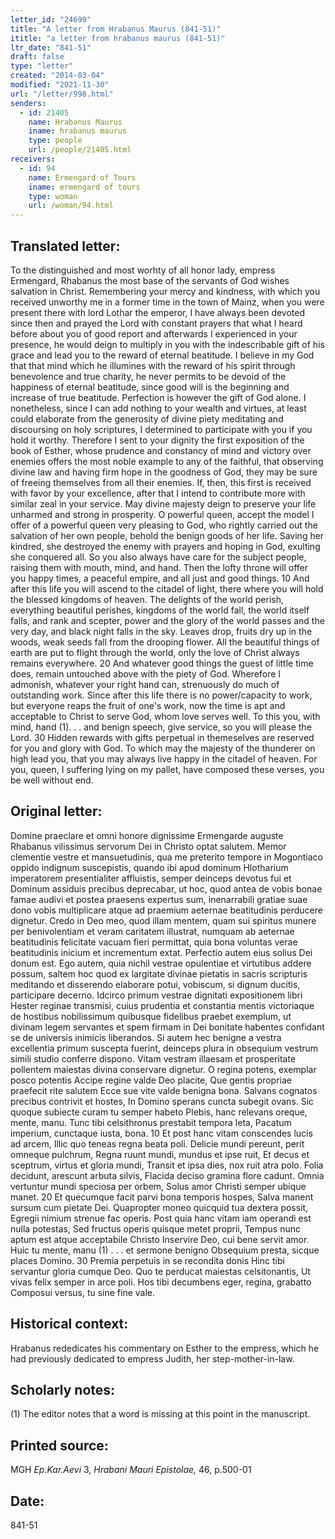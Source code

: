 ```yaml
---
letter_id: "24699"
title: "A letter from Hrabanus Maurus (841-51)"
ititle: "a letter from hrabanus maurus (841-51)"
ltr_date: "841-51"
draft: false
type: "letter"
created: "2014-03-04"
modified: "2021-11-30"
url: "/letter/998.html"
senders:
  - id: 21405
    name: Hrabanus Maurus
    iname: hrabanus maurus
    type: people
    url: /people/21405.html
receivers:
  - id: 94
    name: Ermengard of Tours
    iname: ermengard of tours
    type: woman
    url: /woman/94.html
---
```

<h2> Translated letter:</h2>To the distinguished and most worhty of all honor lady, empress Ermengard, Rhabanus the most base of the servants of God wishes salvation in Christ.
Remembering your mercy and kindness, with which you received unworthy me in a former time in the town of Mainz, when you were present there with lord Lothar the emperor, I have always been devoted since then and prayed the Lord with constant prayers that what I heard before about you of good report and afterwards I experienced in your presence, he would deign to multiply in you with the indescribable gift of his grace and lead you to the reward of eternal beatitude.  I believe in my God that that mind which he illumines with the reward of his spirit through benevolence and true charity, he never permits to be devoid of the happiness of eternal beatitude, since good will is the beginning and increase of true beatitude.  Perfection is however the gift of God alone.
I nonetheless, since I can add nothing to your wealth and virtues, at least could elaborate from the generosity of divine piety meditating and discoursing on holy scriptures, I determined to participate with you if you hold it worthy.  Therefore I sent to your dignity the first exposition of the book of Esther, whose prudence and constancy of mind and victory over enemies offers the most noble example to any of the faithful, that observing divine law and having firm hope in the goodness of God, they may be sure of freeing themselves from all their enemies.  If, then, this first is received with favor by your excellence, after that I intend to contribute more with similar zeal in your service.
May divine majesty deign to preserve your life unharmed and strong in prosperity.
O powerful queen, accept the model I offer of a powerful
queen very pleasing to God,
who rightly carried out the salvation of her own people,
behold the benign goods of her life.
Saving her kindred, she destroyed the enemy with prayers
and hoping in God, exulting she conquered all.
So you also always have care for the subject
people, raising them with mouth, mind, and hand.
Then the lofty throne will offer you happy times,
a peaceful empire, and all just and good things.         10
And after this life you will ascend to the citadel of light,
there where you will hold the blessed kingdoms of heaven.
The delights of the world perish, everything beautiful perishes,
kingdoms of the world fall, the world itself falls,
and rank and scepter, power and the glory of the world
passes and the very day, and black night falls in the sky.
Leaves drop, fruits dry up in the woods,
weak seeds fall from the drooping flower.
All the beautiful things of earth are put to flight through the world,
only the love of Christ always remains everywhere.     20
And whatever good things the guest of little time does,
remain untouched above with the piety of God.
Wherefore I admonish, whatever your right hand can,
strenuously do much of outstanding work.
Since after this life there is no power/capacity to work,
but everyone reaps the fruit of one's work,
now the time is apt and acceptable to Christ
 to serve God, whom love serves well.
To this you, with mind, hand (1). . . and benign speech,
give service, so you will please the Lord.           30
Hidden rewards with gifts perpetual in themeselves
are reserved for you and glory with God.
To which may the majesty of the thunderer on high lead you,
that you may always live happy in the citadel of heaven.
For you, queen, I suffering lying on my pallet,
have composed these verses, you be well without end.
<h2 class="mt-4"> Original letter:</h2>Domine praeclare et omni honore dignissime Ermengarde auguste Rhabanus vilissimus servorum Dei in Christo optat salutem.
Memor clementie vestre et mansuetudinis, qua me preterito tempore in Mogontiaco oppido indignum suscepistis, quando ibi apud dominum Hlotharium imperatorem presentialiter
affluistis, semper deinceps devotus fui et Dominum assiduis precibus deprecabar, ut hoc, quod antea de vobis bonae famae audivi et postea praesens expertus sum, inenarrabili gratiae suae dono vobis multiplicare atque ad praemium aeternae beatitudinis perducere dignetur.  Credo in Deo meo, quod illam mentem, quam sui spiritus munere per benivolentiam et veram caritatem illustrat, numquam ab aeternae beatitudinis felicitate vacuam fieri permittat, quia bona voluntas verae beatitudinis inicium et incrementum extat.  Perfectio autem eius solius Dei donum est.
Ego autem, quia nichil vestrae opulentiae et virtutibus addere possum, saltem hoc quod ex largitate divinae pietatis in sacris scripturis meditando et disserendo elaborare potui, vobiscum, si dignum ducitis, participare decerno.  Idcirco primum vestrae dignitati expositionem libri Hester reginae transmisi, cuius prudentia et constantia mentis victoriaque de hostibus nobilissimum quibusque fidelibus praebet exemplum, ut divinam legem servantes et spem firmam in Dei bonitate habentes confidant se de universis inimicis liberandos.  Si autem hec benigne a vestra excellentia primum suscepta fuerint, deinceps plura in obsequium vestrum simili studio conferre dispono.
Vitam vestram illaesam et prosperitate pollentem maiestas divina conservare dignetur.
        O regina potens, exemplar posco potentis
        Accipe regine valde Deo placite,
        Que gentis propriae praefecit rite salutem
        Ecce sue vite valde benigna bona.
        Salvans cognatos precibus contrivit et hostes,
        In Domino sperans cuncta subegit ovans.
        Sic quoque subiecte curam tu semper habeto
        Plebis, hanc relevans oreque, mente, manu.
        Tunc tibi celsithronus prestabit tempora leta,
        Pacatum imperium, cunctaque iusta, bona.    10
        Et post hanc vitam conscendes lucis ad arcem,
        Illic quo teneas regna beata poli.
        Delicie mundi pereunt, perit omneque pulchrum,
        Regna ruunt mundi, mundus et ipse ruit,
        Et decus et sceptrum, virtus et gloria mundi,
        Transit et ipsa dies, nox ruit atra polo.
        Folia decidunt, arescunt arbuta silvis,
        Flacida deciso gramina flore cadunt.
        Omnia vertuntur mundi speciosa per orbem,
        Solus amor Christi semper ubique manet.      20
        Et quecumque facit parvi bona temporis hospes,
        Salva manent sursum cum pietate Dei.
        Quapropter moneo quicquid tua dextera possit,
        Egregii nimium strenue fac operis.
        Post quia hanc vitam iam operandi est nulla potestas,
        Sed fructus operis quisque metet proprii,
        Tempus nunc aptum est atque acceptabile Christo
        Inservire Deo, cui bene servit amor.
        Huic tu mente, manu (1) . . . et sermone benigno
        Obsequium presta, sicque places Domino.      30
        Premia perpetuis in se recondita donis
        Hinc tibi servantur gloria cumque Deo.
        Quo te perducat maiestas celsitonantis,
        Ut vivas felix semper in arce poli.
        Hos tibi decumbens eger, regina, grabatto
        Composui versus, tu sine fine vale.
<h2 class="mt-4"> Historical context:</h2>Hrabanus rededicates his commentary on Esther to the empress, which he had previously dedicated to empress Judith, her step-mother-in-law.
<h2 class="mt-4"> Scholarly notes:</h2>(1) The editor notes that a word is missing at this point in the manuscript.
<h2 class="mt-4"> Printed source:</h2><p>MGH <em>Ep.Kar.Aevi</em> 3, <em>Hrabani Mauri Epistolae,</em> 46, p.500-01</p><h2 class="mt-4"> Date:</h2>841-51